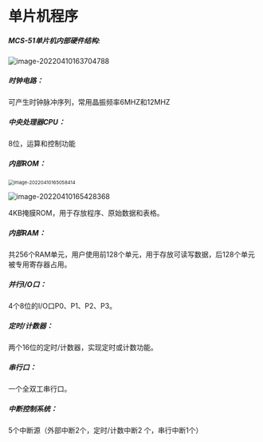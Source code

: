 # 单片机程序

##### MCS-51单片机内部硬件结构:

![image-20220410163704788](C:\Users\TS\AppData\Roaming\Typora\typora-user-images\image-20220410163704788.png)

##### 时钟电路：

可产生时钟脉冲序列，常用晶振频率6MHZ和12MHZ

##### 中央处理器CPU：

8位，运算和控制功能

##### 内部ROM：

<img src="D:\Course\笔记\算法备赛\image-20220410165058414.png" alt="image-20220410165058414" style="zoom:67%;" />

![image-20220410165428368](D:\Course\笔记\算法备赛\image-20220410165428368.png)

4KB掩膜ROM，用于存放程序、原始数据和表格。

##### 内部RAM：

共256个RAM单元，用户使用前128个单元，用于存放可读写数据，后128个单元被专用寄存器占用。

##### 并行I/O口：

4个8位的I/O口P0、P1、P2、P3。

##### 定时/计数器：

两个16位的定时/计数器，实现定时或计数功能。

##### 串行口：

一个全双工串行口。

##### 中断控制系统：

5个中断源（外部中断2个，定时/计数中断2 个，串行中断1个）
